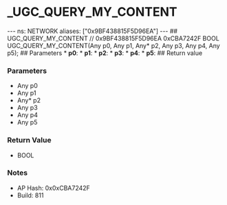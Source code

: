 # _UGC_QUERY_MY_CONTENT

--- ns: NETWORK aliases: ["0x9BF438815F5D96EA"] --- ## UGC_QUERY_MY_CONTENT  // 0x9BF438815F5D96EA 0xCBA7242F BOOL UGC_QUERY_MY_CONTENT(Any p0, Any p1, Any* p2, Any p3, Any p4, Any p5);  ## Parameters * **p0**: * **p1**: * **p2**: * **p3**: * **p4**: * **p5**:  ## Return value

### Parameters
* Any p0
* Any p1
* Any* p2
* Any p3
* Any p4
* Any p5

### Return Value
* BOOL

### Notes
* AP Hash: 0x0xCBA7242F
* Build: 811

